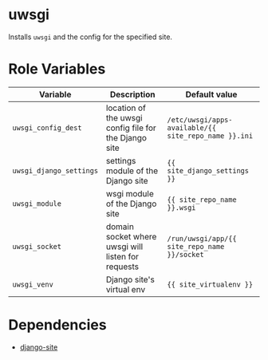 uwsgi
=====
Installs `uwsgi` and the config for the specified site.

Role Variables
==============
| Variable | Description | Default value |
|----------|-------------|---------------|
|`uwsgi_config_dest`| location of the uwsgi config file for the Django site | `/etc/uwsgi/apps-available/{{ site_repo_name }}.ini` |
|`uwsgi_django_settings`| settings module of the Django site | `{{ site_django_settings }}` |
|`uwsgi_module`| wsgi module of the Django site | `{{ site_repo_name }}.wsgi` |
|`uwsgi_socket`| domain socket where uwsgi will listen for requests | `/run/uwsgi/app/{{ site_repo_name }}/socket` |
|`uwsgi_venv`| Django site's virtual env | `{{ site_virtualenv }}` |


Dependencies
============
- [django-site](https://github.LucianU/ansible-django-site)
